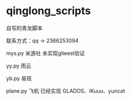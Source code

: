 # qinglong_scripts
自写的青龙脚本

联系方式：qq -> 2366253094

mys.py 米游社 未实现giteest验证

yy.py 雨云

yb.py 易班

plane.py 飞机 已经实现 GLADOS、iKuuu、yuncat

